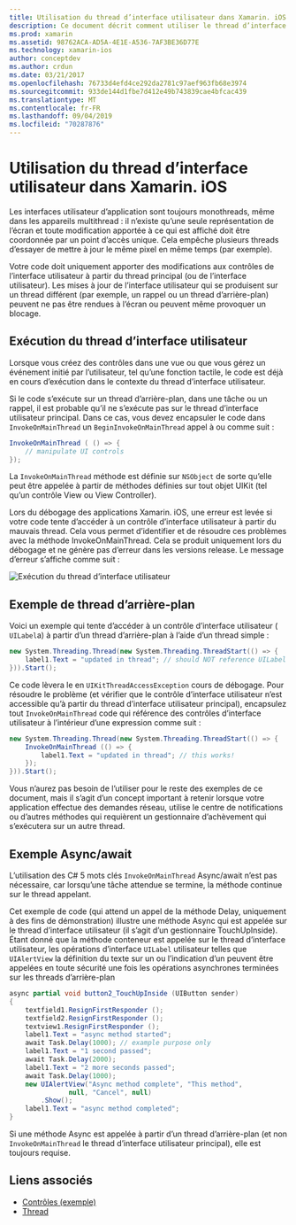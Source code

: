 ```yaml
---
title: Utilisation du thread d’interface utilisateur dans Xamarin. iOS
description: Ce document décrit comment utiliser le thread d’interface utilisateur dans Xamarin. iOS. Il traite de l’exécution des threads d’interface utilisateur, fournit un exemple de thread d’arrière-plan et examine Async/await.
ms.prod: xamarin
ms.assetid: 98762ACA-AD5A-4E1E-A536-7AF3BE36D77E
ms.technology: xamarin-ios
author: conceptdev
ms.author: crdun
ms.date: 03/21/2017
ms.openlocfilehash: 76733d4efd4ce292da2781c97aef963fb68e3974
ms.sourcegitcommit: 933de144d1fbe7d412e49b743839cae4bfcac439
ms.translationtype: MT
ms.contentlocale: fr-FR
ms.lasthandoff: 09/04/2019
ms.locfileid: "70287876"
---
```

# <a name="working-with-the-ui-thread-in-xamarinios"></a>Utilisation du thread d’interface utilisateur dans Xamarin. iOS

Les interfaces utilisateur d’application sont toujours monothreads, même dans les appareils multithread : il n’existe qu’une seule représentation de l’écran et toute modification apportée à ce qui est affiché doit être coordonnée par un point d’accès unique. Cela empêche plusieurs threads d’essayer de mettre à jour le même pixel en même temps (par exemple).

Votre code doit uniquement apporter des modifications aux contrôles de l’interface utilisateur à partir du thread principal (ou de l’interface utilisateur). Les mises à jour de l’interface utilisateur qui se produisent sur un thread différent (par exemple, un rappel ou un thread d’arrière-plan) peuvent ne pas être rendues à l’écran ou peuvent même provoquer un blocage.

## <a name="ui-thread-execution"></a>Exécution du thread d’interface utilisateur

Lorsque vous créez des contrôles dans une vue ou que vous gérez un événement initié par l’utilisateur, tel qu’une fonction tactile, le code est déjà en cours d’exécution dans le contexte du thread d’interface utilisateur.

Si le code s’exécute sur un thread d’arrière-plan, dans une tâche ou un rappel, il est probable qu’il ne s’exécute pas sur le thread d’interface utilisateur principal. Dans ce cas, vous devez encapsuler le code dans `InvokeOnMainThread` un `BeginInvokeOnMainThread` appel à ou comme suit :

```csharp
InvokeOnMainThread ( () => {
    // manipulate UI controls
});
```

La `InvokeOnMainThread` méthode est définie sur `NSObject` de sorte qu’elle peut être appelée à partir de méthodes définies sur tout objet UIKit (tel qu’un contrôle View ou View Controller).

Lors du débogage des applications Xamarin. iOS, une erreur est levée si votre code tente d’accéder à un contrôle d’interface utilisateur à partir du mauvais thread. Cela vous permet d’identifier et de résoudre ces problèmes avec la méthode InvokeOnMainThread. Cela se produit uniquement lors du débogage et ne génère pas d’erreur dans les versions release. Le message d’erreur s’affiche comme suit :

 ![](ui-thread-images/image10.png "Exécution du thread d’interface utilisateur")

 <a name="Background_Thread_Example" />


## <a name="background-thread-example"></a>Exemple de thread d’arrière-plan

Voici un exemple qui tente d’accéder à un contrôle d’interface utilisateur ( `UILabel`a) à partir d’un thread d’arrière-plan à l’aide d’un thread simple :

```csharp
new System.Threading.Thread(new System.Threading.ThreadStart(() => {
    label1.Text = "updated in thread"; // should NOT reference UILabel on background thread!
})).Start();
```

Ce code lèvera le en `UIKitThreadAccessException` cours de débogage. Pour résoudre le problème (et vérifier que le contrôle d’interface utilisateur n’est accessible qu’à partir du thread d’interface utilisateur principal), encapsulez tout `InvokeOnMainThread` code qui référence des contrôles d’interface utilisateur à l’intérieur d’une expression comme suit :

```csharp
new System.Threading.Thread(new System.Threading.ThreadStart(() => {
    InvokeOnMainThread (() => {
        label1.Text = "updated in thread"; // this works!
    });
})).Start();
```

Vous n’aurez pas besoin de l’utiliser pour le reste des exemples de ce document, mais il s’agit d’un concept important à retenir lorsque votre application effectue des demandes réseau, utilise le centre de notifications ou d’autres méthodes qui requièrent un gestionnaire d’achèvement qui s’exécutera sur un autre thread.

 <a name="Async_Await_Example" />


## <a name="asyncawait-example"></a>Exemple Async/await

L’utilisation des C# 5 mots clés `InvokeOnMainThread` Async/await n’est pas nécessaire, car lorsqu’une tâche attendue se termine, la méthode continue sur le thread appelant.

Cet exemple de code (qui attend un appel de la méthode Delay, uniquement à des fins de démonstration) illustre une méthode Async qui est appelée sur le thread d’interface utilisateur (il s’agit d’un gestionnaire TouchUpInside). Étant donné que la méthode conteneur est appelée sur le thread d’interface utilisateur, les opérations d’interface `UILabel` utilisateur telles que `UIAlertView` la définition du texte sur un ou l’indication d’un peuvent être appelées en toute sécurité une fois les opérations asynchrones terminées sur les threads d’arrière-plan

```csharp
async partial void button2_TouchUpInside (UIButton sender)
{
    textfield1.ResignFirstResponder ();
    textfield2.ResignFirstResponder ();
    textview1.ResignFirstResponder ();
    label1.Text = "async method started";
    await Task.Delay(1000); // example purpose only
    label1.Text = "1 second passed";
    await Task.Delay(2000);
    label1.Text = "2 more seconds passed";
    await Task.Delay(1000);
    new UIAlertView("Async method complete", "This method", 
               null, "Cancel", null)
        .Show();
    label1.Text = "async method completed";
}
```

Si une méthode Async est appelée à partir d’un thread d’arrière-plan (et non `InvokeOnMainThread` le thread d’interface utilisateur principal), elle est toujours requise.


## <a name="related-links"></a>Liens associés

- [Contrôles (exemple)](https://docs.microsoft.com/samples/xamarin/ios-samples/controls)
- [Thread](~/ios/app-fundamentals/threading.md)

